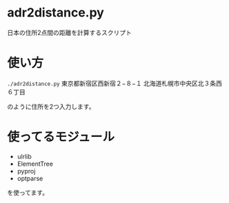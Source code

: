 adr2distance.py
===============

日本の住所2点間の距離を計算するスクリプト

# 使い方

`./adr2distance.py` 東京都新宿区西新宿２−８−１ 北海道札幌市中央区北３条西６丁目

のように住所を2つ入力します。

# 使ってるモジュール

- ulrlib
- ElementTree
- pyproj
- optparse

を使ってます。

